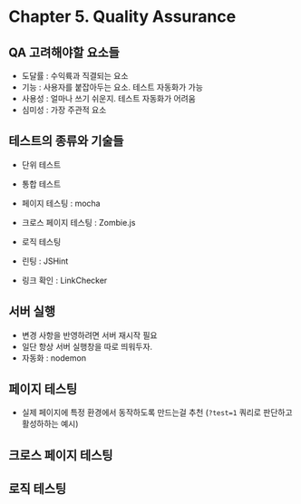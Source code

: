 # Chapter 5. Quality Assurance

## QA 고려해야할 요소들

- 도달률 : 수익륙과 직결되는 요소
- 기능 : 사용자를 붙잡아두는 요소. 테스트 자동화가 가능
- 사용성 : 얼마나 쓰기 쉬운지. 테스트 자동화가 어려움
- 심미성 : 가장 주관적 요소

## 테스트의 종류와 기술들

- 단위 테스트
- 통합 테스트

- 페이지 테스팅 : mocha
- 크로스 페이지 테스팅 : Zombie.js
- 로직 테스팅
- 린팅 : JSHint
- 링크 확인 : LinkChecker

## 서버 실행

- 변경 사항을 반영하려면 서버 재시작 필요
- 일단 항상 서버 실행창을 따로 띄워두자. 
- 자동화 : nodemon

## 페이지 테스팅

- 실제 페이지에 특정 환경에서 동작하도록 만드는걸 추천 (`?test=1` 쿼리로 판단하고 활성하하는 예시)


## 크로스 페이지 테스팅

## 로직 테스팅


